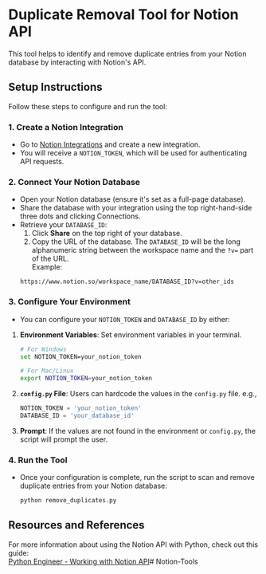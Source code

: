 # Duplicate Removal Tool for Notion API

This tool helps to identify and remove duplicate entries from your Notion database by interacting with Notion's API.

## Setup Instructions

Follow these steps to configure and run the tool:

### 1. Create a Notion Integration
   - Go to [Notion Integrations](https://www.notion.so/my-integrations) and create a new integration.
   - You will receive a `NOTION_TOKEN`, which will be used for authenticating API requests.

### 2. Connect Your Notion Database
   - Open your Notion database (ensure it's set as a full-page database).
   - Share the database with your integration using the top right-hand-side three dots and clicking Connections.
   - Retrieve your `DATABASE_ID`:
     1. Click **Share** on the top right of your database.
     2. Copy the URL of the database. The `DATABASE_ID` will be the long alphanumeric string between the workspace name and the `?v=` part of the URL.  
     Example:  
     ```
     https://www.notion.so/workspace_name/DATABASE_ID?v=other_ids
     ```

### 3. Configure Your Environment
   - You can configure your `NOTION_TOKEN` and `DATABASE_ID` by either:
   1. **Environment Variables**: Set environment variables in your terminal.
      ```bash
      # For Windows
      set NOTION_TOKEN=your_notion_token
      
      # For Mac/Linux
      export NOTION_TOKEN=your_notion_token
      ```
   2. **`config.py` File**: Users can hardcode the values in the `config.py` file.
      e.g., 
      ```python
      NOTION_TOKEN = 'your_notion_token'
      DATABASE_ID = 'your_database_id'
      ```
   3. **Prompt**: If the values are not found in the environment or `config.py`, the script will prompt the user.
     

### 4. Run the Tool
   - Once your configuration is complete, run the script to scan and remove duplicate entries from your Notion database:
     ```bash
     python remove_duplicates.py
     ```

## Resources and References
For more information about using the Notion API with Python, check out this guide:  
[Python Engineer - Working with Notion API](https://www.python-engineer.com/posts/notion-api-python/)# Notion-Tools
